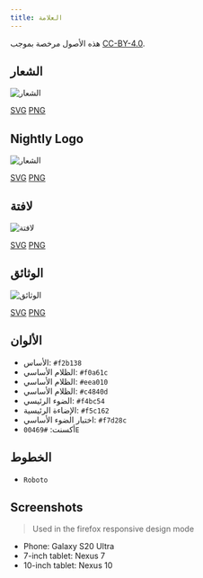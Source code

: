 ```yaml
---
title: العلامة
---
```


هذه الأصول مرخصة بموجب [CC-BY-4.0](https://github.com/LinwoodDev/Butterfly/blob/develop/BRANDING_LICENSE).

## الشعار

![الشعار](/img/logo.svg)

[SVG](/img/logo.svg) [PNG](/img/logo.png)

## Nightly Logo

![الشعار](/img/nightly.svg)

[SVG](/img/nightly.svg) [PNG](/img/nightly.png)

## لافتة

![لافتة](/img/banner.svg)

[SVG](/img/banner.svg) [PNG](/img/banner.png)

## الوثائق

![الوثائق](/img/docs.svg)

[SVG](/img/docs.svg) [PNG](/img/docs.png)

## الألوان

* الأساس: `#f2b138`
* الظلام الأساسي: `#f0a61c`
* الظلام الأساسي: `#eea010`
* الظلام الأساسي: `#c4840d`
* الضوء الرئيسي: `#f4bc54`
* الإضاءة الرئيسية: `#f5c162`
* اختبار الضوء الأساسي: `#f7d28c`
* أكسنت: `#00469E`

## الخطوط

* `Roboto`

## Screenshots

> Used in the firefox responsive design mode

* Phone: Galaxy S20 Ultra
* 7-inch tablet: Nexus 7
* 10-inch tablet: Nexus 10
